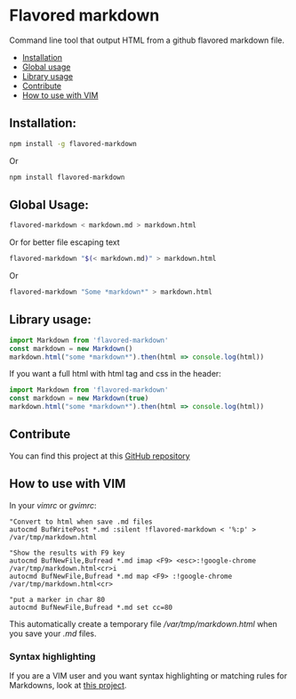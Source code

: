 Flavored markdown
=================

Command line tool that output HTML from a github flavored markdown file.

 - [Installation](#installation)
 - [Global usage](#global-usage)
 - [Library usage](#library-usage)
 - [Contribute](#contribute)
 - [How to use with VIM](#how-to-use-with-vim)

Installation:
-------------

```sh
npm install -g flavored-markdown
```

Or

```sh
npm install flavored-markdown
```

Global Usage:
-------------

```sh
flavored-markdown < markdown.md > markdown.html
```

Or for better file escaping text

```sh
flavored-markdown "$(< markdown.md)" > markdown.html
```

Or

```sh
flavored-markdown "Some *markdown*" > markdown.html
```

Library usage:
--------------

```javascript
import Markdown from 'flavored-markdown'
const markdown = new Markdown()
markdown.html("some *markdown*").then(html => console.log(html))
```

If you want a full html with html tag and css in the header:

```javascript
import Markdown from 'flavored-markdown'
const markdown = new Markdown(true)
markdown.html("some *markdown*").then(html => console.log(html))
```

Contribute
----------

You can find this project at this [GitHub repository][github]

How to use with VIM
-------------------

In your *vimrc* or *gvimrc*:

```vim
"Convert to html when save .md files
autocmd BufWritePost *.md :silent !flavored-markdown < '%:p' > /var/tmp/markdown.html

"Show the results with F9 key
autocmd BufNewFile,Bufread *.md imap <F9> <esc>:!google-chrome /var/tmp/markdown.html<cr>i
autocmd BufNewFile,Bufread *.md map <F9> :!google-chrome /var/tmp/markdown.html<cr>

"put a marker in char 80
autocmd BufNewFile,Bufread *.md set cc=80
```

This automatically create a temporary file */var/tmp/markdown.html* when you save your *.md* files.

### Syntax highlighting

If you are a VIM user and you want syntax highlighting or matching rules for
Markdowns, look at [this project][vimmarkdown].

[vimmarkdown]: https://github.com/plasticboy/vim-markdown
[github]: https://github.com/solispauwels/markdown


